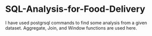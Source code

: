 # SQL-Analysis-for-Food-Delivery
I have used postgrsql commands to find some analysis from a given dataset. Aggregate,  Join, and Window functions are used here.
